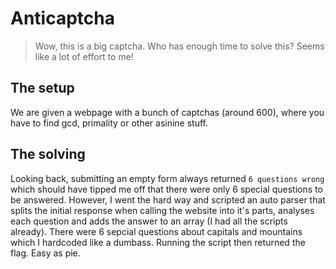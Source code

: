 # Anticaptcha

> Wow, this is a big captcha. Who has enough time to solve this? Seems like a lot of effort to me!

## The setup
We are given a webpage with a bunch of captchas (around 600), where you have to find gcd, primality or other asinine stuff. 

## The solving
Looking back, submitting an empty form always returned ```6 questions wrong``` which should have tipped me off that there were only 6 special questions to be answered. However, I went the hard way and scripted an auto parser that splits the initial response when calling the website into it's parts, analyses each question and adds the answer to an array (I had all the scripts already). There were 6 sepcial questions about capitals and mountains which I hardcoded like a dumbass. Running the script then returned the flag. Easy as pie.
